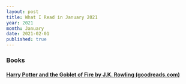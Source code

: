 ```yaml
---
layout: post
title: What I Read in January 2021
year: 2021
month: January
date: 2021-02-01
published: true
---
```


### Books

#### [Harry Potter and the Goblet of Fire by J.K. Rowling (goodreads.com)](https://www.goodreads.com/book/show/6)